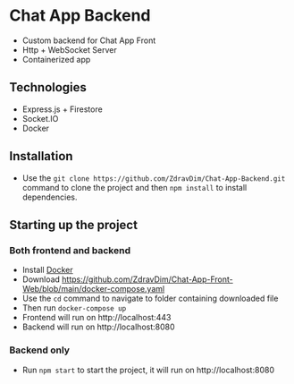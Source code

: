 # Chat App Backend

- Custom backend for Chat App Front
- Http + WebSocket Server
- Containerized app

## Technologies

- Express.js + Firestore
- Socket.IO
- Docker

## Installation

- Use the `git clone https://github.com/ZdravDim/Chat-App-Backend.git` command to clone the project and then `npm install` to install dependencies.

## Starting up the project

### Both frontend and backend

- Install [Docker](https://www.docker.com/products/docker-desktop)
- Download https://github.com/ZdravDim/Chat-App-Front-Web/blob/main/docker-compose.yaml
- Use the `cd` command to navigate to folder containing downloaded file
- Then run `docker-compose up`
- Frontend will run on http://localhost:443
- Backend will run on http://localhost:8080

### Backend only

- Run `npm start` to start the project, it will run on http://localhost:8080
